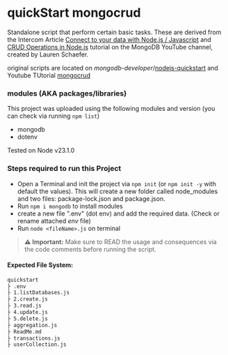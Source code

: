 # quickStart mongocrud

Standalone script that perform certain basic tasks. These are derived from the Intercom Article [Connect to your data with Node.js / Javascript](https://app.intercom.com/a/apps/qq7v0gqb/knowledge-hub/article/8182071) and [CRUD Operations in Node.js](https://www.mongodb.com/developer/languages/javascript/node-crud-tutorial/) tutorial on the MongoDB YouTube channel, created by Lauren Schaefer.

original scripts are located on _mongodb-developer_/[nodejs-quickstart](https://github.com/mongodb-developer/nodejs-quickstart) and Youtube TUtorial [mongocrud](https://www.mongodb.com/blog/post/quick-start-nodejs-mongodb-how-to-get-connected-to-your-database)

### modules (AKA packages/libraries)

This project was uploaded using the following modules and version (you can check via running `npm list`)

- mongodb
- dotenv

Tested on Node v23.1.0

### Steps required to run this Project

- Open a Terminal and init the project via `npm init` (or `npm init -y` with default the values). This will create a new folder called node_modules and two files: package-lock.json and package.json.
- Run `npm i mongodb` to install modules
- create a new file ".env" (dot env) and add the required data. (Check or rename attached _env_ file)
- Run `node <fileName>.js` on terminal

> **⚠️ Important:** Make sure to READ the usage and consequences via the code comments before running the script.

#### Expected File System:

```bash
quickstart
├ .env
├ 1.listDatabases.js
├ 2.create.js
├ 3.read.js
├ 4.update.js
├ 5.delete.js
├ aggregation.js
├ ReadMe.md
├ transactions.js
├ userCollection.js
```
